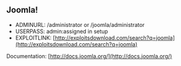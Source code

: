## Joomla!

* ADMINURL: /administrator or /joomla/administrator
* USERPASS: admin:assigned in setup
* EXPLOITLINK: [http://exploitsdownload.com/search?q=joomla](http://exploitsdownload.com/search?q=joomla)

Documentation: [http://docs.joomla.org/](http://docs.joomla.org/)
